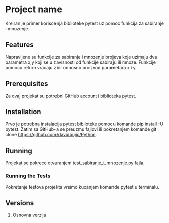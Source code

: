 # Project name

Kreiran je primer koriscenja biblioteke pytest uz pomoc funkcija za sabiranje i mnozenje.

## Features
Napravljene su funkcije za sabiranje i mnozenje brojeva koje uzimaju dva parametra x,y koji se u zavisnosti od funkcije sabiraju ili mnoze. Funkcije pomocu return vracaju zbir odnosno proizvod parametara x i y.

## Prerequisites
Za ovaj projekat su potrebni GitHub account i biblioteka pytest.

## Installation
Prvo je potrebna instalacija pytest biblioteke pomocu komande pip install -U pytest. Zatim sa GitHub-a se preuzmu fajlovi ili pokretanjem komande git clone https://github.com/davidbujic/Python. 

## Running
Projekat se pokrece otvaranjem test_sabiranje_i_mnozenje.py fajla.

### Running the Tests
Pokretanje testova projekta vrsimo kucanjem komande pytest u terminalu.

## Versions
1. Osnovna verzija 
